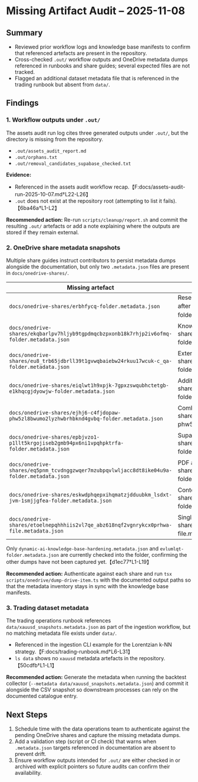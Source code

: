 # Missing Artifact Audit – 2025-11-08

## Summary

- Reviewed prior workflow logs and knowledge base manifests to confirm that
  referenced artefacts are present in the repository.
- Cross-checked `.out/` workflow outputs and OneDrive metadata dumps referenced
  in runbooks and share guides; several expected files are not tracked.
- Flagged an additional dataset metadata file that is referenced in the trading
  runbook but absent from `data/`.

## Findings

### 1. Workflow outputs under `.out/`

The assets audit run log cites three generated outputs under `.out/`, but the
directory is missing from the repository.

- `.out/assets_audit_report.md`
- `.out/orphans.txt`
- `.out/removal_candidates_supabase_checked.txt`

**Evidence:**

- Referenced in the assets audit workflow
  recap.【F:docs/assets-audit-run-2025-10-07.md†L22-L26】
- `.out` does not exist at the repository root (attempting to list it
  fails).【6ba46a†L1-L2】

**Recommended action:** Re-run `scripts/cleanup/report.sh` and commit the
resulting `.out/` artefacts or add a note explaining where the outputs are
stored if they remain external.

### 2. OneDrive share metadata snapshots

Multiple share guides instruct contributors to persist metadata dumps alongside
the documentation, but only two `.metadata.json` files are present in
`docs/onedrive-shares/`.

| Missing artefact                                                                           | Referenced in                                                                                                                           |
| ------------------------------------------------------------------------------------------ | --------------------------------------------------------------------------------------------------------------------------------------- |
| `docs/onedrive-shares/erbhfycq-folder.metadata.json`                                       | Research bundle share guide (instructions to dump metadata after authentication).【F:docs/onedrive-shares/erbhfycq-folder.md†L74-L108】 |
| `docs/onedrive-shares/ekqbarlpv7hljyb9tgpdmqcbzpxonb18k7rhjp2iv6ofmq-folder.metadata.json` | Knowledge-base books share workflow.【F:docs/onedrive-shares/ekqbarlpv7hljyb9tgpdmqcbzpxonb18k7rhjp2iv6ofmq-folder.md†L52-L76】         |
| `docs/onedrive-shares/eu8_trb65jdbrll39t1gvwqbaiebw24rkuu17wcuk-c_qa-folder.metadata.json` | External datasets mirror checklist.【F:docs/onedrive-shares/eu8_trb65jdbrll39t1gvwqbaiebw24rkuu17wcuk-c_qa-folder.md†L46-L70】          |
| `docs/onedrive-shares/eiqlwt1h9xpjk-7gpxzswqubhctetgb-e1khqcgjdyowjw-folder.metadata.json` | Additional PDF share metadata instructions.【F:docs/onedrive-shares/eiqlwt1h9xpjk-7gpxzswqubhctetgb-e1khqcgjdyowjw-folder.md†L30-L39】  |
| `docs/onedrive-shares/ejhj6-c4fjdopaw-phw5zl8bwumo2lyzhwbrhbknd4gvbq-folder.metadata.json` | Combined logs/models share guide.【F:docs/onedrive-shares/ejhj6-c4fjdopaw-phw5zl8bwumo2lyzhwbrhbknd4gvbq-folder.md†L28-L36】            |
| `docs/onedrive-shares/epbjvzo1-p1llt5krgojiseb2gmb94px6ni1vpqhpktrfa-folder.metadata.json` | Supabase dataset share runbook.【F:docs/onedrive-shares/epbjvzo1-p1llt5krgojiseb2gmb94px6ni1vpqhpktrfa-folder.md†L76-L123】             |
| `docs/onedrive-shares/eq5pnm_tcvdnggzwqer7mzubpqvlwljacc8dt8ike04u9a-folder.metadata.json` | PDF archive share checklist.【F:docs/onedrive-shares/eq5pnm_tcvdnggzwqer7mzubpqvlwljacc8dt8ike04u9a-folder.md†L28-L37】                 |
| `docs/onedrive-shares/eskwdphqepxihqmatzjdduubkm_lsdxt-jvm-1smjjgfea-folder.metadata.json` | Content expansion share instructions.【F:docs/onedrive-shares/eskwdphqepxihqmatzjdduubkm_lsdxt-jvm-1smjjgfea-folder.md†L28-L35】        |
| `docs/onedrive-shares/etoelnepqhhhiis2vl7qe_abz618nqf2vgnrykcx0prhwa-file.metadata.json`   | Single-file metadata capture guide.【F:docs/onedrive-shares/etoelnepqhhhiis2vl7qe_abz618nqf2vgnrykcx0prhwa-file.md†L29-L35】            |

Only `dynamic-ai-knowledge-base-hardening.metadata.json` and
`evlumlqt-folder.metadata.json` are currently checked into the folder,
confirming the other dumps have not been captured yet.【d1ec77†L1-L19】

**Recommended action:** Authenticate against each share and run
`tsx scripts/onedrive/dump-drive-item.ts` with the documented output paths so
that the metadata inventory stays in sync with the knowledge base manifests.

### 3. Trading dataset metadata

The trading operations runbook references `data/xauusd_snapshots.metadata.json`
as part of the ingestion workflow, but no matching metadata file exists under
`data/`.

- Referenced in the ingestion CLI example for the Lorentzian k-NN
  strategy.【F:docs/trading-runbook.md†L6-L31】
- `ls data` shows no `xauusd` metadata artefacts in the
  repository.【50cdfb†L1-L1】

**Recommended action:** Generate the metadata when running the backtest
collector (`--metadata data/xauusd_snapshots.metadata.json`) and commit it
alongside the CSV snapshot so downstream processes can rely on the documented
catalogue entry.

## Next Steps

1. Schedule time with the data operations team to authenticate against the
   pending OneDrive shares and capture the missing metadata dumps.
2. Add a validation step (script or CI check) that warns when `.metadata.json`
   targets referenced in documentation are absent to prevent drift.
3. Ensure workflow outputs intended for `.out/` are either checked in or
   archived with explicit pointers so future audits can confirm their
   availability.
